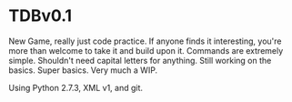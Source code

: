 # TDBv0.1

New Game, really just code practice. If anyone finds it interesting, you're more than welcome to take it and build upon it.
Commands are extremely simple. Shouldn't need capital letters for anything.
Still working on the basics. Super basics. Very much a WIP.

Using Python 2.7.3, XML v1, and git.
